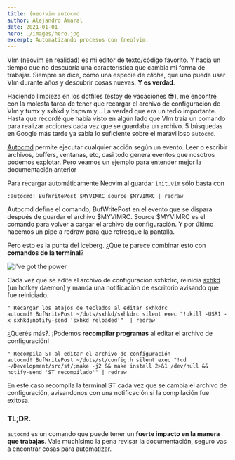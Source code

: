 ```yaml
---
title: (neo)vim autocmd
author: Alejandro Amaral
date: 2021-01-01
hero: ./images/hero.jpg
excerpt: Automatizando procesos con (neo)vim.
---
```


VIm ([neovim](https://neovim.io/) en realidad) es mi editor de texto/código favorito.
Y hacía un tiempo que no descubría una característica que cambia mi forma de
trabajar. Siempre se dice, cómo una especie de _cliche_, que uno puede usar VIm
durante años y descubrir cosas nuevas. **Y es verdad**.

Haciendo limpieza en los dotfiles (estoy de vacaciones 😎), me encontré con la
molesta tarea de tener que recargar el archivo de configuración de VIm y tumx y
sxhkd y bspwm y... La verdad que era un tedio importante. Hasta que recordé que
había visto en algún lado que VIm traía un comando para realizar acciones cada vez
que se guardaba un archivo. 5 búsquedas en Google más tarde ya sabía lo suficiente
sobre el maravilloso `autocmd`.

[Autocmd](http://vimdoc.sourceforge.net/htmldoc/autocmd.html) permite ejecutar
cualquier acción según un evento. Leer o escribir archivos, buffers, ventanas, etc,
casi todo genera eventos que nosotros podemos explotar. Pero veamos un ejemplo para
entender mejor la documentación anterior

Para recargar automáticamente Neovim al guardar `init.vim` sólo basta con

```
:autocmd! BufWritePost $MYVIMRC source $MYVIMRC | redraw
```

Autocmd define el comando, BufWritePost en el evento que se dispara después de
guardar el archivo $MYVIMRC. Source $MYVIMRC es el comando para volver a cargar el
archivo de configuración. Y por último hacemos un pipe a redraw para que refresque
la pantalla.

Pero esto es la punta del iceberg. ¿Que te parece combinar esto con **comandos de la terminal**?

![I've got the power](https://media1.tenor.com/images/43bf8164532ccfa903b570f9e1889b29/tenor.gif?itemid=4325975)

Cada vez que se edite el archivo de configuración sxhkdrc, reinicia [sxhkd](https://wiki.archlinux.org/index.php/Sxhkd_(Espa%C3%B1ol))
(un hotkey daemon) y manda una notificación de escritorio avisando que fue reiniciado.

```
" Recargar los atajos de teclados al editar sxhkdrc
autocmd! BufWritePost ~/dots/sxhkd/sxhkdrc silent exec "!pkill -USR1 -x sxhkd;notify-send 'sxhkd reloaded'"  | redraw
```

¿Querés más?. ¡Podemos **recompilar programas** al editar el archivo de configuración!

```
" Recompila ST al editar el archivo de configuración
autocmd! BufWritePost ~/dots/st/config.h silent exec "!cd ~/Development/src/st/;make -j2 && make install 2>&1 /dev/null && notify-send 'ST recompilado'" | redraw
```

En este caso recompila la terminal ST cada vez que se cambia el archivo de configuración,
avisandonos con una notificación si la compilación fue exitosa.

### TL;DR.

`autocmd` es un comando que puede tener un **fuerte impacto en la manera que trabajas**. 
Vale muchísimo la pena revisar la documentación, seguro vas a encontrar cosas
para automatizar.
